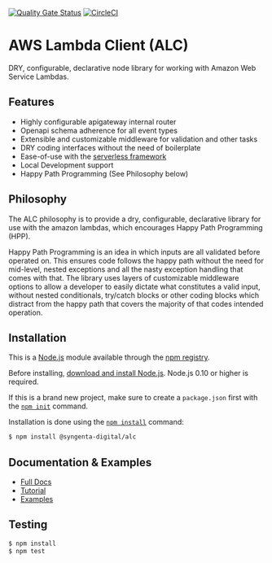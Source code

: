 [![Quality Gate Status](https://sonarcloud.io/api/project_badges/measure?project=syngenta-digital_alc-node&metric=alert_status)](https://sonarcloud.io/dashboard?id=syngenta-digital_alc-node) [![CircleCI](https://circleci.com/gh/syngenta/acai-js.svg?style=shield)](https://circleci.com/gh/syngenta/acai-js)

# AWS Lambda Client (ALC)
DRY, configurable, declarative node library for working with Amazon Web Service Lambdas.

## Features
* Highly configurable apigateway internal router
* Openapi schema adherence for all event types
* Extensible and customizable middleware for validation and other tasks
* DRY coding interfaces without the need of boilerplate
* Ease-of-use with the [serverless framework](https://www.serverless.com/)
* Local Development support
* Happy Path Programming (See Philosophy below)

## Philosophy

The ALC philosophy is to provide a dry, configurable, declarative library for use with the amazon lambdas, which encourages Happy Path Programming (HPP).

Happy Path Programming is an idea in which inputs are all validated before operated on. This ensures code follows the happy path without the need for mid-level, nested exceptions and all the nasty exception handling that comes with that. The library uses layers of customizable middleware options to allow a developer to easily dictate what constitutes a valid input, without nested conditionals, try/catch blocks or other coding blocks which distract from the happy path that covers the majority of that codes intended operation.

## Installation

This is a [Node.js](https://nodejs.org/en/) module available through the
[npm registry](https://www.npmjs.com/).

Before installing, [download and install Node.js](https://nodejs.org/en/download/).
Node.js 0.10 or higher is required.

If this is a brand new project, make sure to create a `package.json` first with
the [`npm init`](https://docs.npmjs.com/creating-a-package-json-file) command.

Installation is done using the
[`npm install`](https://docs.npmjs.com/getting-started/installing-npm-packages-locally) command:

```bash
$ npm install @syngenta-digital/alc
```

## Documentation & Examples

* [Full Docs](https://alc.syngenta-digital.com)
* [Tutorial](https://alc.syngenta-digital.com)
* [Examples](https://github.com/syngenta-digital/docs-markdown-alc/tree/main/examples/node)

## Testing

```bash
$ npm install
$ npm test
```

